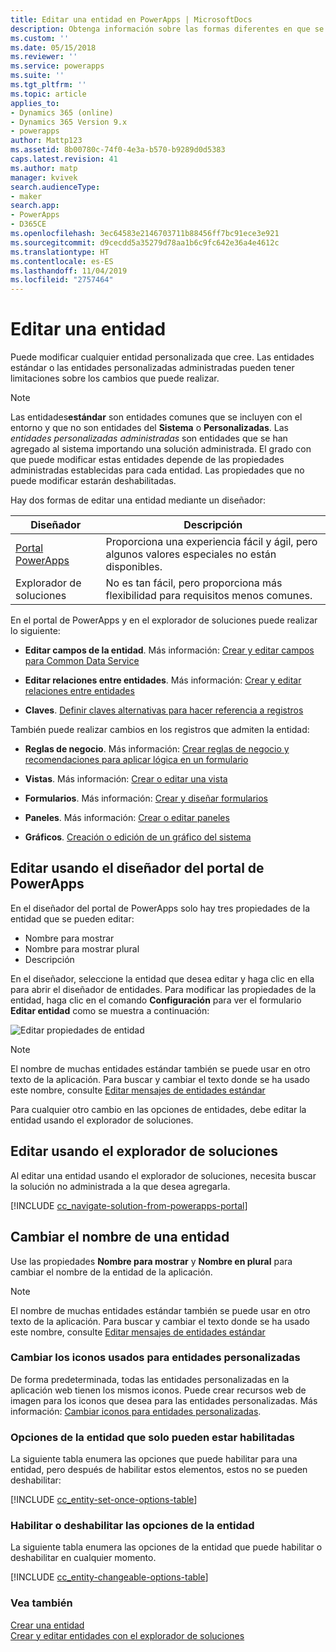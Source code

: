 ```yaml
---
title: Editar una entidad en PowerApps | MicrosoftDocs
description: Obtenga información sobre las formas diferentes en que se puede editar una entidad
ms.custom: ''
ms.date: 05/15/2018
ms.reviewer: ''
ms.service: powerapps
ms.suite: ''
ms.tgt_pltfrm: ''
ms.topic: article
applies_to:
- Dynamics 365 (online)
- Dynamics 365 Version 9.x
- powerapps
author: Mattp123
ms.assetid: 8b00780c-74f0-4e3a-b570-b9289d0d5383
caps.latest.revision: 41
ms.author: matp
manager: kvivek
search.audienceType:
- maker
search.app:
- PowerApps
- D365CE
ms.openlocfilehash: 3ec64583e2146703711b88456ff7bc91ece3e921
ms.sourcegitcommit: d9cecdd5a35279d78aa1b6c9fc642e36a4e4612c
ms.translationtype: HT
ms.contentlocale: es-ES
ms.lasthandoff: 11/04/2019
ms.locfileid: "2757464"
---
```

# <a name="edit-an-entity"></a>Editar una entidad

Puede modificar cualquier entidad personalizada que cree. Las entidades estándar o las entidades personalizadas administradas pueden tener limitaciones sobre los cambios que puede realizar.  
  
> [!NOTE]
> Las entidades**estándar** son entidades comunes que se incluyen con el entorno y que no son entidades del **Sistema** o **Personalizadas**. Las *entidades personalizadas administradas* son entidades que se han agregado al sistema importando una solución administrada. El grado con que puede modificar estas entidades depende de las propiedades administradas establecidas para cada entidad. Las propiedades que no puede modificar estarán deshabilitadas. 

Hay dos formas de editar una entidad mediante un diseñador:

|Diseñador|Descripción|
|--|--|
|[Portal PowerApps](https://make.powerapps.com/?utm_source=padocs&utm_medium=linkinadoc&utm_campaign=referralsfromdoc)|Proporciona una experiencia fácil y ágil, pero algunos valores especiales no están disponibles.|
|Explorador de soluciones|No es tan fácil, pero proporciona más flexibilidad para requisitos menos comunes.|

En el portal de PowerApps y en el explorador de soluciones puede realizar lo siguiente:

- **Editar campos de la entidad**. Más información: [Crear y editar campos para Common Data Service](create-edit-fields.md)
  
- **Editar relaciones entre entidades**. Más información: [Crear y editar relaciones entre entidades](create-edit-entity-relationships.md)

- **Claves**. [Definir claves alternativas para hacer referencia a registros](define-alternate-keys-reference-records.md)
  
También puede realizar cambios en los registros que admiten la entidad:  

- **Reglas de negocio**. Más información: [Crear reglas de negocio y recomendaciones para aplicar lógica en un formulario](../model-driven-apps/create-business-rules-recommendations-apply-logic-form.md)

- **Vistas**. Más información: [Crear o editar una vista](../model-driven-apps/create-edit-views.md)
  
- **Formularios**. Más información: [Crear y diseñar formularios](../model-driven-apps/create-design-forms.md)

- **Paneles**. Más información: [Crear o editar paneles](../model-driven-apps/create-edit-dashboards.md)

- **Gráficos**. [Creación o edición de un gráfico del sistema](../model-driven-apps/create-edit-system-chart.md)

## <a name="edit-using-powerapps-portal-designer"></a>Editar usando el diseñador del portal de PowerApps

En el diseñador del portal de PowerApps solo hay tres propiedades de la entidad que se pueden editar:
 - Nombre para mostrar
 - Nombre para mostrar plural
 - Descripción

En el diseñador, seleccione la entidad que desea editar y haga clic en ella para abrir el diseñador de entidades. Para modificar las propiedades de la entidad, haga clic en el comando **Configuración** para ver el formulario **Editar entidad** como se muestra a continuación:

![Editar propiedades de entidad](media/edit-entity-properties-powerapps-portal-designer.png)

> [!NOTE]
>  El nombre de muchas entidades estándar también se puede usar en otro texto de la aplicación. Para buscar y cambiar el texto donde se ha usado este nombre, consulte [Editar mensajes de entidades estándar](edit-system-entity-messages.md)

Para cualquier otro cambio en las opciones de entidades, debe editar la entidad usando el explorador de soluciones.

## <a name="edit-using-solution-explorer"></a>Editar usando el explorador de soluciones

Al editar una entidad usando el explorador de soluciones, necesita buscar la solución no administrada a la que desea agregarla.

[!INCLUDE [cc_navigate-solution-from-powerapps-portal](../../includes/cc_navigate-solution-from-powerapps-portal.md)]
  
<a name="BKMK_ChangeEntityName"></a> 
  
## <a name="change-the-name-of-an-entity"></a>Cambiar el nombre de una entidad  

Use las propiedades **Nombre para mostrar** y **Nombre en plural** para cambiar el nombre de la entidad de la aplicación. 

> [!NOTE]
>  El nombre de muchas entidades estándar también se puede usar en otro texto de la aplicación. Para buscar y cambiar el texto donde se ha usado este nombre, consulte [Editar mensajes de entidades estándar](edit-system-entity-messages.md)
  
<a name="BKMK_ChangeEntityIcon"></a>   

###  <a name="change-the-icons-used-for-custom-entities"></a>Cambiar los iconos usados para entidades personalizadas  

De forma predeterminada, todas las entidades personalizadas en la aplicación web tienen los mismos iconos. Puede crear recursos web de imagen para los iconos que desea para las entidades personalizadas. Más información:  [Cambiar iconos para entidades personalizadas](../model-driven-apps/change-custom-entity-icons.md).  
  
<a name="BKMK_EnableOptions"></a>  
 
###  <a name="entity-options-that-can-only-be-enabled"></a>Opciones de la entidad que solo pueden estar habilitadas  

La siguiente tabla enumera las opciones que puede habilitar para una entidad, pero después de habilitar estos elementos, estos no se pueden deshabilitar:  

[!INCLUDE [cc_entity-set-once-options-table](../../includes/cc_entity-set-once-options-table.md)] 
  
<a name="BKMK_EnableDisableOptions"></a>  
 
###  <a name="enable-or-disable-entity-options"></a>Habilitar o deshabilitar las opciones de la entidad  

La siguiente tabla enumera las opciones de la entidad que puede habilitar o deshabilitar en cualquier momento.  

[!INCLUDE [cc_entity-changeable-options-table](../../includes/cc_entity-changeable-options-table.md)] 

### <a name="see-also"></a>Vea también

[Crear una entidad](create-edit-entities.md)<br />
[Crear y editar entidades con el explorador de soluciones](create-edit-entities-solution-explorer.md)
